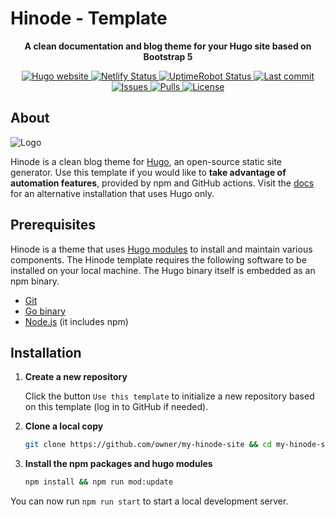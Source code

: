 # Hinode - Template

<!-- Tagline -->
<p align="center">
    <b>A clean documentation and blog theme for your Hugo site based on Bootstrap 5</b>
    <br />
</p>

<!-- Badges -->
<p align="center">
    <a href="https://gohugo.io">
        <img src="https://img.shields.io/badge/generator-hugo-brightgreen" alt="Hugo website">
    </a>
    <a href="https://app.netlify.com/sites/gethinode-template/deploys">
        <img src="https://img.shields.io/netlify/bbe29d40-f246-44fc-ac33-3c48e4776a11" alt="Netlify Status">
    </a>
    <a href="https://stats.uptimerobot.com/xyGVYhLJmV">
        <img src="https://img.shields.io/uptimerobot/status/m793642596-ec67b9245f33e4f365f0da66" alt="UptimeRobot Status">
    </a>
    <a href="https://github.com/gethinode/template/commits/main">
        <img src="https://img.shields.io/github/last-commit/gethinode/template.svg" alt="Last commit">
    </a>
    <a href="https://github.com/gethinode/template/issues">
        <img src="https://img.shields.io/github/issues/gethinode/template.svg" alt="Issues">
    </a>
    <a href="https://github.com/gethinode/template/pulls">
        <img src="https://img.shields.io/github/issues-pr-raw/gethinode/template.svg" alt="Pulls">
    </a>
    <a href="https://github.com/gethinode/template/blob/main/LICENSE">
        <img src="https://img.shields.io/github/license/gethinode/template" alt="License">
    </a>
</p>

## About

![Logo](https://raw.githubusercontent.com/gethinode/hinode/main/static/img/logo.png)

Hinode is a clean blog theme for [Hugo][hugo], an open-source static site generator. Use this template if you would like to **take advantage of automation features**, provided by npm and GitHub actions. Visit the [docs][docs] for an alternative installation that uses Hugo only.

## Prerequisites

Hinode is a theme that uses [Hugo modules][hugo_modules] to install and maintain various components. The Hinode template requires the following software to be installed on your local machine. The Hugo binary itself is embedded as an npm binary.

- [Git][git_download]
- [Go binary][golang_download]
- [Node.js][nodejs] (it includes npm)

## Installation

1. **Create a new repository**

    Click the button `Use this template` to initialize a new repository based on this template (log in to GitHub if needed).

2. **Clone a local copy**

    ```bash
    git clone https://github.com/owner/my-hinode-site && cd my-hinode-site # replace "owner/my-hinode-site"
    ```

3. **Install the npm packages and hugo modules**

    ```bash
    npm install && npm run mod:update
    ```

You can now run `npm run start` to start a local development server.

<!-- MARKDOWN LINKS -->
[docs]: https://gethinode.com/docs
[git_download]: https://git-scm.com
[golang_download]: https://go.dev/dl/
[hugo]: https://gohugo.io
[hugo_modules]: https://gohugo.io/hugo-modules/
[npm]: https://www.npmjs.com
[nodejs]: https://nodejs.org
[repository]: https://github.com/gethinode/hinode.git
[repository_template]: https://github.com/gethinode/template.git
